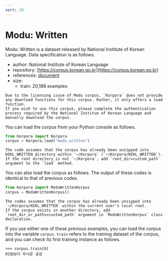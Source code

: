 ```yaml
---
sort: 19
---
```


# Modu: Written

Modu: Written is a dataset released by National Institute of Korean Language.
Data specification is as follows.

- author: National Institute of Korean Language
- repository: [https://corpus.korean.go.kr](https://corpus.korean.go.kr)
- references: [document](https://rlkujwkk7.toastcdn.net/NIKL_WRITTEN(v1.0).pdf)
- size:
  - train: 20,188 examples

```warning
Due to the licensing issue of Modu corpus, `Korpora` does not provide any download functions for this corpus. Rather, it only offers a load function.
If you wish to use this corpus, please complete the authentication process required by the National Institue of Korean Language and manually download the corpus.
```

You can load the corpus from your Python console as follows.

```python
from Korpora import Korpora
corpus = Korpora.load("modu_written")
```

```warning
The code assumes that the corpus has already been unzipped into NIKL_WRITTEN directory within `~/Korpora` (`~/Korpora/NIKL_WRITTEN`).
If the root directory is not `~/Korpora`, add `root_dir=custom_path` argument to the `load` method. 
```

You can also load the corpus as follows.
The output of these codes is identical to that of previous codes.

```python
from Korpora import ModuWrittenKorpus
corpus = ModuWrittenKorpus()
```

```warning
The codes assumes that the corpus has already been unzipped into `~/Korpora/NIKL_WRITTEN` within the current user's local root.
If the corpus exists in another directory, add `root_dir_or_paths=custom_path` argument in `ModuWrittenKorpus` class declaration.
```

If you use either one of these previous examples, you can load the corpus into the variable `corpus`.
`train` refers to the training dataset of the corpus, and you can check its first training instance as follows.

```
>>> corpus.train[0]
01범보다 무서운 곶감
```
